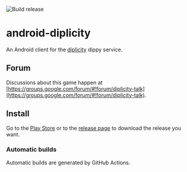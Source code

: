 ![Build release](https://github.com/zond/android-diplicity/workflows/Build%20release/badge.svg)

# android-diplicity

An Android client for the [diplicity](https://github.com/zond/diplicity) dippy service.

## Forum

Discussions about this game happen at [https://groups.google.com/forum/#!forum/diplicity-talk](https://groups.google.com/forum/#!forum/diplicity-talk).

## Install

Go to the [Play Store](https://play.google.com/store/apps/details?id=se.oort.diplicity) or to the [release page](https://github.com/zond/android-diplicity/releases) to download the release you want.

### Automatic builds

Automatic builds are generated by GitHub Actions.


